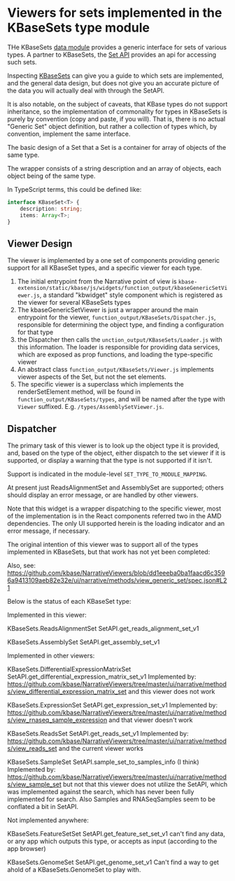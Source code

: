 # Viewers for sets implemented in the KBaseSets type module

THe KBaseSets [data module](https://narrative.kbase.us/#spec/module/KBaseSets) provides a generic interface for sets of various types. A partner to KBaseSets, the [Set API](https://github.com/kbaseapps/SetAPI) provides an api for accessing such sets.

Inspecting [KBaseSets](https://narrative.kbase.us/#spec/module/KBaseSets) can give you a guide to which sets are implemented, and the general data design, but does not give you an accurate picture of the data you will actually deal with through the SetAPI.

It is also notable, on the subject of caveats, that KBase types do not support inheritance, so the implementation of commonality for types in KBaseSets is purely by convention (copy and paste, if you will). That is, there is no actual "Generic Set" object definition, but rather a collection of types which, by convention, implement the same interface.

The basic design of a Set that a Set is a container for array of objects of the same type.

The wrapper consists of a string description and an array of objects, each object being of the same type.

In TypeScript terms, this could be defined like:

```typescript
interface KBaseSet<T> {
    description: string;
    items: Array<T>;
}
```

## Viewer Design

The viewer is implemented by a one set of components providing generic support for all KBaseSet types, and a specific viewer for each type.

1. The initial entrypoint from the Narrative point of view is `kbase-extension/static/kbase/js/widgets/function_output/kbaseGenericSetViewer.js`, a standard "kbwidget" style component which is registered as the viewer for several KBaseSets types
2. The kbaseGenericSetViewer is just a wrapper around the main entrypoint for the viewer, `function_output/KBaseSets/Dispatcher.js`, responsible for determining the object type, and finding a configuration for that type
3. the Dispatcher then calls the `unction_output/KBaseSets/Loader.js` with this information. The loader is responsible for providing data services, which are exposed as prop functions, and loading the type-specific viewer
4. An abstract class `function_output/KBaseSets/Viewer.js` implements viewer aspects of the Set, but not the set elements.
5. The specific viewer is a superclass which implements the renderSetElement method, will be found in `function_output/KBaseSets/types`, and will be named after the type with `Viewer` suffixed. E.g. `/types/AssemblySetViewer.js`.

## Dispatcher

The primary task of this viewer is to look up the object type it is provided, and, based
on the type of the object, either dispatch to the set viewer if it is supported, or
display a warning that the type is not supported if it isn't.

Support is indicated in the module-level `SET_TYPE_TO_MODULE_MAPPING`.

At present just ReadsAlignmentSet and AssemblySet are supported; others should display
an error message, or are handled by other viewers.

Note that this widget is a wrapper dispatching to the specific viewer, most of the
implementation is in the React components referred two in the AMD dependencies. The only
UI supported herein is the loading indicator and an error message, if necessary.

The original intention of this viewer was to support all of the types implemented in KBaseSets,
but that work has not yet been completed:

Also, see: https://github.com/kbase/NarrativeViewers/blob/dd1eeeba0ba1faacd6c3596a9413109aeb82e32e/ui/narrative/methods/view_generic_set/spec.json#L21

Below is the status of each KBaseSet type:

Implemented in this viewer:

KBaseSets.ReadsAlignmentSet
SetAPI.get_reads_alignment_set_v1

KBaseSets.AssemblySet
SetAPI.get_assembly_set_v1

Implemented in other viewers:

KBaseSets.DifferentialExpressionMatrixSet
SetAPI.get_differential_expression_matrix_set_v1
Implemented by:
https://github.com/kbase/NarrativeViewers/tree/master/ui/narrative/methods/view_differential_expression_matrix_set
and this viewer does not work

KBaseSets.ExpressionSet
SetAPI.get_expression_set_v1
Implemented by:
https://github.com/kbase/NarrativeViewers/tree/master/ui/narrative/methods/view_rnaseq_sample_expression
and that viewer doesn't work

KBaseSets.ReadsSet
SetAPI.get_reads_set_v1
Implemented by:
https://github.com/kbase/NarrativeViewers/tree/master/ui/narrative/methods/view_reads_set
and the current viewer works

KBaseSets.SampleSet
SetAPI.sample_set_to_samples_info (I think)
Implemented by:
https://github.com/kbase/NarrativeViewers/tree/master/ui/narrative/methods/view_sample_set
but not that this viewer does not utilize the SetAPI, which was implemented against the search, which
has never been fully implemented for search. Also Samples and RNASeqSamples seem to be conflated
a bit in SetAPI.

Not implemented anywhere:

KBaseSets.FeatureSetSet
SetAPI.get_feature_set_set_v1
can't find any data, or any app which outputs this type, or accepts as input (according to the app browser)

KBaseSets.GenomeSet
SetAPI.get_genome_set_v1
Can't find a way to get ahold of a KBaseSets.GenomeSet to play with.
